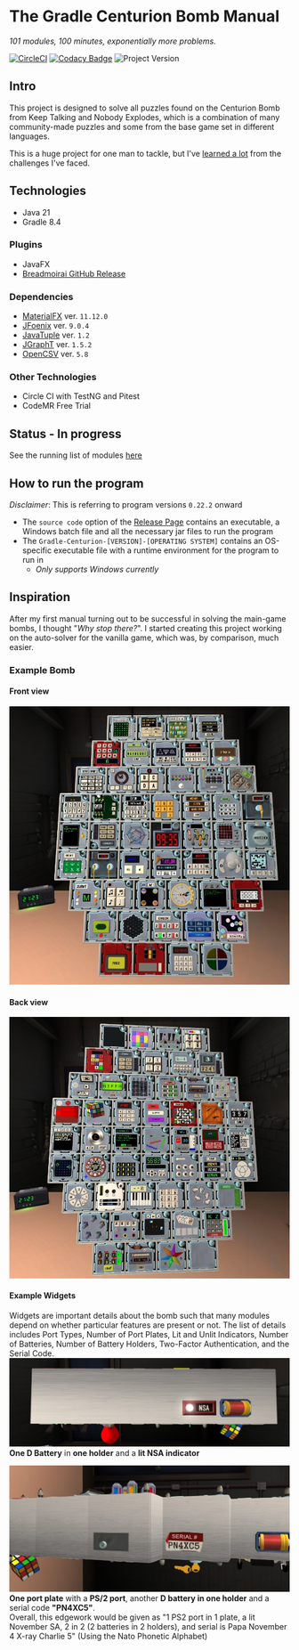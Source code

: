 # The Gradle Centurion Bomb Manual
*101 modules, 100 minutes, exponentially more problems.*

[![CircleCI](https://circleci.com/gh/Ultraviolet-Ninja/GradleCenturion/tree/main.svg?style=shield)](https://circleci.com/gh/Ultraviolet-Ninja/GradleCenturion/tree/main)
[![Codacy Badge](https://app.codacy.com/project/badge/Grade/b4b8571475d543a2afc720f5f96ae2cf)](https://www.codacy.com/gh/Ultraviolet-Ninja/GradleCenturion/dashboard?utm_source=github.com&amp;utm_medium=referral&amp;utm_content=Ultraviolet-Ninja/GradleCenturion&amp;utm_campaign=Badge_Grade)
![Project Version](https://img.shields.io/badge/version-0.24.0-blueviolet)

## Intro
This project is designed to solve all puzzles found on the Centurion Bomb from Keep Talking and Nobody Explodes, which is a combination of many community-made puzzles and some from the base game set in different languages.<br>

This is a huge project for one man to tackle, but I've [learned a lot](Learned.md) from the challenges I've faced.

## Technologies
- Java 21
- Gradle 8.4
### Plugins
- JavaFX
- [Breadmoirai GitHub Release](https://github.com/BreadMoirai/github-release-gradle-plugin)
### Dependencies
- [MaterialFX](https://github.com/palexdev/MaterialFX) ver. `11.12.0`
- [JFoenix](https://github.com/sshahine/JFoenix) ver. `9.0.4`
- [JavaTuple](https://github.com/javatuples/javatuples) ver. `1.2`
- [JGraphT](https://github.com/jgrapht/jgrapht/tree/master) ver. `1.5.2`
- [OpenCSV](https://github.com/cygri/opencsv/tree/master) ver. `5.8`
### Other Technologies
- Circle CI with TestNG and Pitest
- CodeMR Free Trial

## Status - In progress
See the running list of modules [here](Progress.md)

## How to run the program
*Disclaimer*: This is referring to program versions `0.22.2` onward
- The `source code` option of the [Release Page](https://github.com/Ultraviolet-Ninja/GradleCenturion/releases) contains an executable, a Windows batch file and all the necessary jar files to run the program
- The `Gradle-Centurion-[VERSION]-[OPERATING SYSTEM]` contains an OS-specific executable file with a runtime environment for the program to run in
  - *Only supports Windows currently*

## Inspiration
After my first manual turning out to be successful in solving the main-game bombs, I thought "*Why stop there?*".
I started creating this project working on the auto-solver for the vanilla game, which was, by comparison, much easier. 

### Example Bomb
#### Front view
![Front](markdown/Front.jpg)

#### Back view
![Back](markdown/Back.jpg)

#### Example Widgets
Widgets are important details about the bomb such that many modules depend on whether particular features are present or
not. The list of details includes Port Types, Number of Port Plates, Lit and Unlit Indicators, Number of Batteries,
Number of Battery Holders, Two-Factor Authentication, and the Serial Code.
![WidgetOne](markdown/Widget1.jpg)
**One D Battery** in **one holder** and a **lit NSA indicator**

![WidgetTwo](markdown/Widget2.jpg)
**One port plate** with a **PS/2 port**, another **D battery in one holder** and a serial code **"PN4XC5"**.<br>
Overall, this edgework would be given as "1 PS2 port in 1 plate, a lit November SA, 2 in 2 (2 batteries in 2 holders), and serial is Papa November 4 X-ray Charlie 5" (Using the Nato Phonetic Alphabet)

